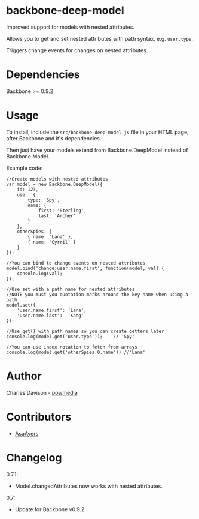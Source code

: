 backbone-deep-model
===================

Improved support for models with nested attributes.

Allows you to get and set nested attributes with path syntax, e.g. `user.type`.

Triggers change events for changes on nested attributes.

Dependencies
============

Backbone >= 0.9.2

Usage
=====

To install, include the `src/backbone-deep-model.js` file in your HTML page, after Backbone and it's dependencies.

Then just have your models extend from Backbone.DeepModel instead of Backbone.Model.

Example code:

    //Create models with nested attributes
    var model = new Backbone.DeepModel({
        id: 123,
        user: {
            type: 'Spy',
            name: {
                first: 'Sterling',
                last: 'Archer'
            }
        },
        otherSpies: {
            { name: 'Lana' },
            { name: 'Cyrril' }
        }
    });
    
    //You can bind to change events on nested attributes
    model.bind('change:user.name.first', function(model, val) {
        console.log(val);
    });
    
    //Use set with a path name for nested attributes
    //NOTE you must you quotation marks around the key name when using a path
    model.set({
        'user.name.first': 'Lana',
        'user.name.last':  'Kang'
    });
    
    //Use get() with path names so you can create getters later
    console.log(model.get('user.type'));    // 'Spy'

    //You can use index notation to fetch from arrays
    console.log(model.get('otherSpies.0.name')) //'Lana'

Author
======

Charles Davison - [powmedia](http://github.com/powmedia)


Contributors
============

- [AsaAyers](https://github.com/AsaAyers)


Changelog
=========

0.7.1:
- Model.changedAttributes now works with nested attributes.

0.7:
- Update for Backbone v0.9.2